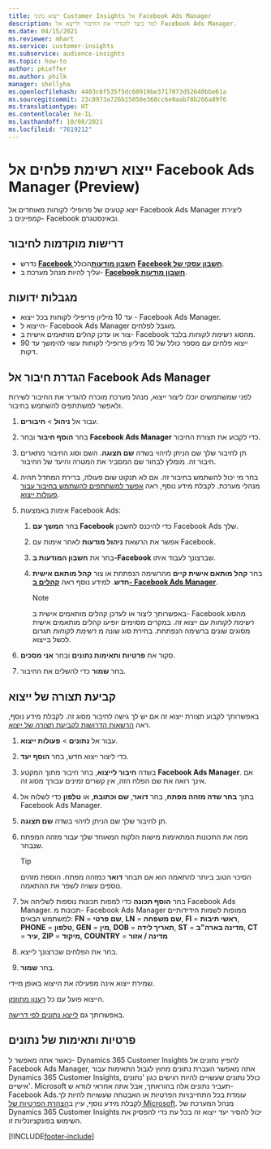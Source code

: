 ```yaml
---
title: ייצוא נתוני Customer Insights אל Facebook Ads Manager
description: למד כיצד להגדיר את החיבור ולייצא אל Facebook Ads Manager.
ms.date: 04/15/2021
ms.reviewer: mhart
ms.service: customer-insights
ms.subservice: audience-insights
ms.topic: how-to
author: pkieffer
ms.author: philk
manager: shellyha
ms.openlocfilehash: 4403c6f535f5dc60919be3717073d52640bbe61a
ms.sourcegitcommit: 23c8973a726b15050e368cc6e0aab78b266a89f6
ms.translationtype: HT
ms.contentlocale: he-IL
ms.lasthandoff: 10/08/2021
ms.locfileid: "7619212"
---
```

# <a name="export-segments-list-to-facebook-ads-manager-preview"></a>ייצוא רשימת פלחים אל Facebook Ads Manager‏ (Preview)

ייצא קטעים של פרופילי לקוחות מאוחדים אל Facebook Ads Manager ליצירת קמפיינים ב- Facebook ובאינסטגרם.

## <a name="prerequisites-for-connection"></a>דרישות מוקדמות לחיבור

- נדרש [**Facebook חשבון מודעות**](https://www.facebook.com/business/learn/lessons/step-by-step-ads-manager-account)הכולל [**Facebook חשבון עסקי של**](https://business.facebook.com/).
- עליך להיות מנהל מערכת ב- [**Facebook חשבון מודעות**](https://www.facebook.com/business/learn/lessons/step-by-step-ads-manager-account).

## <a name="known-limitations"></a>מגבלות ידועות

- עד 10 מיליון פריפילי לקוחות בכל ייצוא - Facebook Ads Manager.
- הייצוא ל- Facebook Ads Manager מוגבל לפלחים.
- צור או עדכן קהלים מותאמים אישית ב- Facebook מהסוג *רשימת לקוחות* בלבד.
- ייצוא פלחים עם מספר כולל של 10 מיליון פרופילי לקוחות עשוי להימשך עד 90 דקות.

## <a name="set-up-connection-to-facebook-ads-manager"></a>הגדרת חיבור אל Facebook Ads Manager

לפני שמשתמשים יוכלו ליצור ייצוא, מנהל מערכת מוכרח להגדיר את החיבור לשירות ולאפשר למשתתפים להשתמש בחיבור.

1. עבור אל **ניהול** > **חיבורים**.

1. בחר **הוסף חיבור** ובחר **Facebook Ads Manager** כדי לקבוע את תצורת החיבור.

1. תן לחיבור שלך שם הניתן לזיהוי בשדה **שם תצוגה**. השם וסוג החיבור מתארים חיבור זה. מומלץ לבחור שם המסביר את המטרה והיעד של החיבור.

1. בחר מי יכול להשתמש בחיבור זה. אם לא תנקוט שום פעולה, ברירת המחדל תהיה מנהלי מערכת. לקבלת מידע נוסף, ראה [אפשר למשתתפים להשתמש בחיבור עבור פעולות ייצוא](connections.md#allow-contributors-to-use-a-connection-for-exports).

1. אימות באמצעות Facebook Ads: 

   1. בחר **המשך עם Facebook** כדי להיכנס לחשבון Facebook Ads שלך.

   1. אפשר את הרשאת **ניהול מודעות** לאחר אימות עם Facebook.

   1. בחר את **חשבון המודעות ב-Facebook** שברצונך לעבוד איתו.

   1. בחר **קהל מותאם אישית קיים** מהרשימה הנפתחת או צור **קהל מותאם אישית חדש**. למידע נוסף ראה [**קהלים ב- Facebook Ads Manager**](https://www.facebook.com/business/help/744354708981227?id=2469097953376494).
      > [!NOTE]
      > באפשרותך ליצור או לעדכן קהלים מותאמים אישית ב- Facebook מהסוג *רשימת לקוחות* עם ייצוא זה. במקרים מסוימים יופיעו קהלים מותאמים אישית מסוגים שונים ברשימה הנפתחת. בחירת סוג שונה מ *רשימת לקוחות* תגרום לכשל בייצוא. 

1. סקור את **פרטיות ותאימות נתונים** ובחר **אני מסכים**.

1. בחר **שמור** כדי להשלים את החיבור.

## <a name="configure-an-export"></a>קביעת תצורה של ייצוא

באפשרותך לקבוע תצורת ייצוא זה אם יש לך גישה לחיבור מסוג זה. לקבלת מידע נוסף, ראה [הרשאות הדרושות לקביעת תצורה של ייצוא](export-destinations.md#set-up-a-new-export).

1. עבור אל **נתונים** > **פעולות ייצוא**.

1. כדי ליצור ייצוא חדש, בחר **הוסף יעד**. 

1. בשדה **חיבור לייצוא**, בחר חיבור מתוך המקטע **Facebook Ads Manager**. אם אינך רואה את שם הפלח הזה, אין קשרים זמינים עבורך מסוג זה.

1. בתוך **בחר שדה מזהה מפתח**, בחר **דואר**, **שם וכתובת**, או **טלפון** כדי לשלוח אל Facebook Ads Manager. 

1. תן לחיבור שלך שם הניתן לזיהוי בשדה **שם תצוגה**.

1. מפה את התכונות המתאימות מישות הלקוח המאוחד שלך עבור מזהה המפתח שנבחר.
   > [!TIP]
   > הסיכוי הטוב ביותר להתאמה הוא אם תבחר **דואר** כמזהה מפתח. הוספת מזהים נוספים עשויה לשפר את ההתאמה.

1. בחר **הוסף תכונה** כדי למפות תכונות נוספות לשליחה אל Facebook Ads Manager. תכונות מ- Facebook Ads Manager ממופות לשמות הידידותיים למשתמש הבאים: **FN** = **שם פרטי**, **LN** = **שם משפחה**, **FI** = **ראשי תיבות**, **PHONE** = **טלפון**, **GEN** = **מין**, **DOB** = **תאריך לידה**, **ST** = **מדינה בארה"ב**, **CT** = **עיר**, **ZIP** = **מיקוד**, **COUNTRY** = **מדינה / אזור**

1. בחר את הפלחים שברצונך לייצא.

1. בחר **שמור**.

שמירת ייצוא אינה מפעילה את הייצוא באופן מיידי.

הייצוא פועל עם כל [רענון מתוזמן](system.md#schedule-tab). 

באפשרותך גם [לייצא נתונים לפי דרישה](export-destinations.md#run-exports-on-demand). 

## <a name="data-privacy-and-compliance"></a>פרטיות ותאימות של נתונים

כאשר אתה מאפשר ל- Dynamics 365 Customer Insights להפיץ נתונים אל Facebook Ads Manager, אתה מאפשר העברת נתונים מחוץ לגבול התאימות עבור Dynamics 365 Customer Insights, כולל נתונים שעשויים להיות רגישים כגון 'נתונים אישיים'. Microsoft תעביר נתונים אלה בהוראתך, אבל אתה אחראי לוודא ש- Facebook Adsעומדת בכל התחייבויות הפרטיות או האבטחה שעשויות להיות לך. לקבלת מידע נוסף, עיין ב[הצהרת הפרטיות של Microsoft](https://go.microsoft.com/fwlink/?linkid=396732).
מנהל המערכת של Dynamics 365 Customer Insights יכול להסיר יעד ייצוא זה בכל עת כדי להפסיק את השימוש בפונקציונליות זו.


[!INCLUDE[footer-include](../includes/footer-banner.md)]
